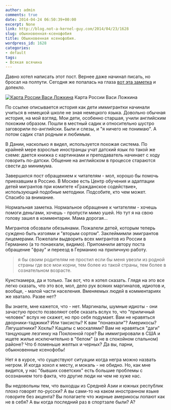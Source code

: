 ```yaml
---
author: admin
comments: true
date: 2014-04-24 06:50:39+00:00
excerpt: None
link: http://blog.not-a-kernel-guy.com/2014/04/23/1628
slug: обыкновенная-ксенофобия
title: Обыкновенная ксенофобия.
wordpress_id: 1628
categories:
- default
tags:
- Всякая всячина
---
```


Давно хотел написать этот пост. Вернее даже начинал писать, но бросал на полпути. Сегодня же попалась на глаза [вот эта заметка](http://pora-valit.livejournal.com/2303817.html) и допекло.

[![Карта России Васи Ложкина](http://blog.not-a-kernel-guy.com/wp-content/uploads/2014/04/208533_original.png)](http://blog.not-a-kernel-guy.com/wp-content/uploads/2014/04/208533_original.png) Карта России Васи Ложкина

По ссылке описывается история как дети иммигрантки начинали учиться в немецкой школе не зная немецкого языка. Довольно обычная история, на мой взгляд. Мои дети, особенно старшая, учили английским похожим образом. Пошли в местный садик и относительно шустро заговорили по-английски. Были и слезы, и "я ничего не понимаю". А потом садик стал родным и любимым.

В Дании, насколько я видел, используется похожая система. По крайней мере взрослые иностранцы учат датский язык по такой же схеме: дается книжка с картинками и преподаватель начинает с ходу говорить по-датски. Общение на английском в процессе стараются свести до минимума.

Завершился пост обращением к читателям - мол, хорошо бы помочь приехавшим в Россию. В Москве есть Центр обучения и адаптации детей мигрантов при комитете «Гражданское содействие», использующий подобные методики. Подсобите, кто чем может. Спасибо за внимание.

Нормальная заметка. Нормальное обращение к читателям - хочешь помоги деньгами, хочешь - пропусти мимо ушей. Но тут я на свою голову зашел в комментарии. Мама дорогая...

Мигрантов обозвали обезьянами. Пожалели детей, которым теперь суждено быть изгоями и "вторым сортом". Заклеймимли эмигрантов лицемерами. Пожелали выдворить всех мигрантов из России в Германию (а то понаехали, видимо). Припомнили автору поста обращение "фрау" и переезд в Германию на приличную работу.

> я бы своим родителям не простил если бы меня увезли из родной страны где все мои корни, тем более из такой страны, тем более в сознательном возрасте.

Кунсткамера, да и только. Так вот, что я хотел сказать. Глядя на это все легко сказать, что это все, мол, дело рук всяких маргиналов, идиотов и, вообще, - малой части населения. Вменяемых людей в комментариях же хватало. Разве нет?

Вы знаете, мне кажется, что - нет. Маргиналы, шумные идиоты - они зачастую просто позволяют себе сказать вслух то, что "приличный человек" вслух не скажет, но про себя подумает. Вам не нравяться дворники-таджики? Или таксисты? К вам "понаехали"? Америкосы? Лягушатники? Хохлы? Кацапы с москалями? Вам не нравяться "даги" танцующие лезгинку на Поклонной горе? Вы иммигрировали в США и ищете жилье исключительно в "белом" (а не в спокойном спальном) районе? Что б поменьше желтых и черных? Да вы, парни, обыкновенные ксенофобы!

Нет я в курсе, что существуют ситуации когда негра можно назвать негром. И когда хохол к месту, и мокаль - не обидно. Но, как мне видится, у нас "бывших советских" есть большие проблемы с осознанием того факта, что другие люди ни чем не хуже нас.

Вы недовольны тем, что выходцы из Средней Азии и южных республик плохо говорят по-русски? А вы сами-то на каком иностранном языке говорите без акцента? Вы полагаете что жирные америкосы лопают как не в себя? А вы когда последний раз в спортзале были? А?
